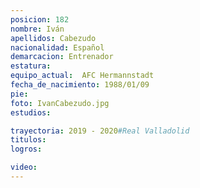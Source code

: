 ```yaml
---
posicion: 182
nombre: Iván
apellidos: Cabezudo
nacionalidad: Español
demarcacion: Entrenador
estatura: 
equipo_actual:  AFC Hermannstadt
fecha_de_nacimiento: 1988/01/09
pie: 
foto: IvanCabezudo.jpg
estudios: 

trayectoria: 2019 - 2020#Real Valladolid
titulos:
logros:

video:
---
```

